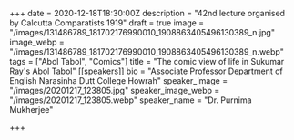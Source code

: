 +++
date = 2020-12-18T18:30:00Z
description = "42nd lecture organised by Calcutta Comparatists 1919"
draft = true
image = "/images/131486789_181702176990010_1908863405496130389_n.jpg"
image_webp = "/images/131486789_181702176990010_1908863405496130389_n.webp"
tags = ["Abol Tabol", "Comics"]
title = "The comic view of life in Sukumar Ray's Abol Tabol"
[[speakers]]
bio = "Associate Professor Department of English Narasinha Dutt College Howrah"
speaker_image = "/images/20201217_123805.jpg"
speaker_image_webp = "/images/20201217_123805.webp"
speaker_name = "Dr. Purnima Mukherjee"

+++
